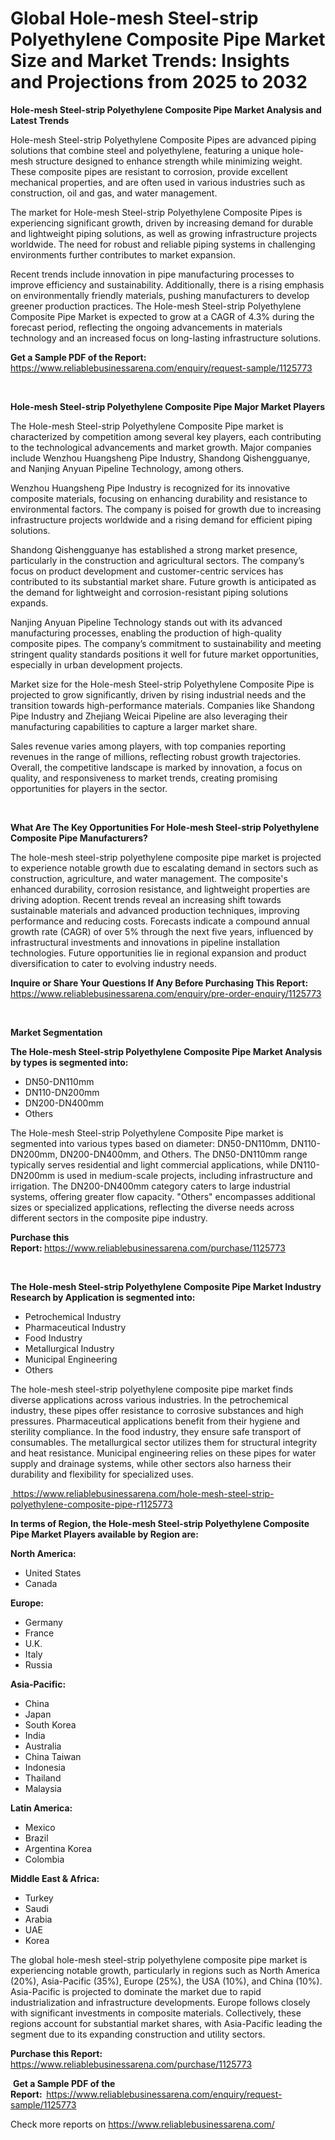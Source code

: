 <p><h1>Global Hole-mesh Steel-strip Polyethylene Composite Pipe Market Size and Market Trends: Insights and Projections from 2025 to 2032</h1></p><p><strong>Hole-mesh Steel-strip Polyethylene Composite Pipe Market Analysis and Latest Trends</strong></p>
<p><p>Hole-mesh Steel-strip Polyethylene Composite Pipes are advanced piping solutions that combine steel and polyethylene, featuring a unique hole-mesh structure designed to enhance strength while minimizing weight. These composite pipes are resistant to corrosion, provide excellent mechanical properties, and are often used in various industries such as construction, oil and gas, and water management. </p><p>The market for Hole-mesh Steel-strip Polyethylene Composite Pipes is experiencing significant growth, driven by increasing demand for durable and lightweight piping solutions, as well as growing infrastructure projects worldwide. The need for robust and reliable piping systems in challenging environments further contributes to market expansion.</p><p>Recent trends include innovation in pipe manufacturing processes to improve efficiency and sustainability. Additionally, there is a rising emphasis on environmentally friendly materials, pushing manufacturers to develop greener production practices. The Hole-mesh Steel-strip Polyethylene Composite Pipe Market is expected to grow at a CAGR of 4.3% during the forecast period, reflecting the ongoing advancements in materials technology and an increased focus on long-lasting infrastructure solutions.</p></p>
<p><strong>Get a Sample PDF of the Report:&nbsp;</strong> <a href="https://www.reliablebusinessarena.com/enquiry/request-sample/1125773?utm_campaign=2647&utm_medium=2&utm_source=Github&utm_content=ia&utm_term=02042025&utm_id=hole-mesh-steel-strip-polyethylene-composite-pipe">https://www.reliablebusinessarena.com/enquiry/request-sample/1125773</a></p>
<p>&nbsp;</p>
<p><strong>Hole-mesh Steel-strip Polyethylene Composite Pipe Major Market Players</strong></p>
<p><p>The Hole-mesh Steel-strip Polyethylene Composite Pipe market is characterized by competition among several key players, each contributing to the technological advancements and market growth. Major companies include Wenzhou Huangsheng Pipe Industry, Shandong Qishengguanye, and Nanjing Anyuan Pipeline Technology, among others.</p><p>Wenzhou Huangsheng Pipe Industry is recognized for its innovative composite materials, focusing on enhancing durability and resistance to environmental factors. The company is poised for growth due to increasing infrastructure projects worldwide and a rising demand for efficient piping solutions.</p><p>Shandong Qishengguanye has established a strong market presence, particularly in the construction and agricultural sectors. The company’s focus on product development and customer-centric services has contributed to its substantial market share. Future growth is anticipated as the demand for lightweight and corrosion-resistant piping solutions expands.</p><p>Nanjing Anyuan Pipeline Technology stands out with its advanced manufacturing processes, enabling the production of high-quality composite pipes. The company’s commitment to sustainability and meeting stringent quality standards positions it well for future market opportunities, especially in urban development projects.</p><p>Market size for the Hole-mesh Steel-strip Polyethylene Composite Pipe is projected to grow significantly, driven by rising industrial needs and the transition towards high-performance materials. Companies like Shandong Pipe Industry and Zhejiang Weicai Pipeline are also leveraging their manufacturing capabilities to capture a larger market share.</p><p>Sales revenue varies among players, with top companies reporting revenues in the range of millions, reflecting robust growth trajectories. Overall, the competitive landscape is marked by innovation, a focus on quality, and responsiveness to market trends, creating promising opportunities for players in the sector.</p></p>
<p>&nbsp;</p>
<p><strong>What Are The Key Opportunities For Hole-mesh Steel-strip Polyethylene Composite Pipe Manufacturers?</strong></p>
<p><p>The hole-mesh steel-strip polyethylene composite pipe market is projected to experience notable growth due to escalating demand in sectors such as construction, agriculture, and water management. The composite's enhanced durability, corrosion resistance, and lightweight properties are driving adoption. Recent trends reveal an increasing shift towards sustainable materials and advanced production techniques, improving performance and reducing costs. Forecasts indicate a compound annual growth rate (CAGR) of over 5% through the next five years, influenced by infrastructural investments and innovations in pipeline installation technologies. Future opportunities lie in regional expansion and product diversification to cater to evolving industry needs.</p></p>
<p><strong>Inquire or Share Your Questions If Any Before Purchasing This Report:</strong> <a href="https://www.reliablebusinessarena.com/enquiry/pre-order-enquiry/1125773?utm_campaign=2647&utm_medium=2&utm_source=Github&utm_content=ia&utm_term=02042025&utm_id=hole-mesh-steel-strip-polyethylene-composite-pipe">https://www.reliablebusinessarena.com/enquiry/pre-order-enquiry/1125773</a></p>
<p>&nbsp;</p>
<p><strong>Market Segmentation</strong></p>
<p><strong>The Hole-mesh Steel-strip Polyethylene Composite Pipe Market Analysis by types is segmented into:</strong></p>
<p><ul><li>DN50-DN110mm</li><li>DN110-DN200mm</li><li>DN200-DN400mm</li><li>Others</li></ul></p>
<p><p>The Hole-mesh Steel-strip Polyethylene Composite Pipe market is segmented into various types based on diameter: DN50-DN110mm, DN110-DN200mm, DN200-DN400mm, and Others. The DN50-DN110mm range typically serves residential and light commercial applications, while DN110-DN200mm is used in medium-scale projects, including infrastructure and irrigation. The DN200-DN400mm category caters to large industrial systems, offering greater flow capacity. "Others" encompasses additional sizes or specialized applications, reflecting the diverse needs across different sectors in the composite pipe industry.</p></p>
<p><strong>Purchase this Report:&nbsp;</strong><a href="https://www.reliablebusinessarena.com/purchase/1125773?utm_campaign=2647&utm_medium=2&utm_source=Github&utm_content=ia&utm_term=02042025&utm_id=hole-mesh-steel-strip-polyethylene-composite-pipe">https://www.reliablebusinessarena.com/purchase/1125773</a></p>
<p>&nbsp;</p>
<p><strong>The Hole-mesh Steel-strip Polyethylene Composite Pipe Market Industry Research by Application is segmented into:</strong></p>
<p><ul><li>Petrochemical Industry</li><li>Pharmaceutical Industry</li><li>Food Industry</li><li>Metallurgical Industry</li><li>Municipal Engineering</li><li>Others</li></ul></p>
<p><p>The hole-mesh steel-strip polyethylene composite pipe market finds diverse applications across various industries. In the petrochemical industry, these pipes offer resistance to corrosive substances and high pressures. Pharmaceutical applications benefit from their hygiene and sterility compliance. In the food industry, they ensure safe transport of consumables. The metallurgical sector utilizes them for structural integrity and heat resistance. Municipal engineering relies on these pipes for water supply and drainage systems, while other sectors also harness their durability and flexibility for specialized uses.</p></p>
<p><a href="https://www.reliablebusinessarena.com/hole-mesh-steel-strip-polyethylene-composite-pipe-r1125773?utm_campaign=2647&utm_medium=2&utm_source=Github&utm_content=ia&utm_term=02042025&utm_id=hole-mesh-steel-strip-polyethylene-composite-pipe">&nbsp;https://www.reliablebusinessarena.com/hole-mesh-steel-strip-polyethylene-composite-pipe-r1125773</a></p>
<p><strong>In terms of Region, the Hole-mesh Steel-strip Polyethylene Composite Pipe Market Players available by Region are:</strong></p>
<p>
    <p> <strong> North America: </strong>
        <ul>
            <li>United States</li>
            <li>Canada</li>
        </ul>
        </p> 
    <p> <strong> Europe: </strong>
        <ul>
            <li>Germany</li>
            <li>France</li>
            <li>U.K.</li>
            <li>Italy</li>
            <li>Russia</li>
        </ul>
        </p> 
    <p> <strong> Asia-Pacific: </strong>
        <ul>
            <li>China</li>
            <li>Japan</li>
            <li>South Korea</li>
            <li>India</li>
            <li>Australia</li>
            <li>China Taiwan</li>
            <li>Indonesia</li>
            <li>Thailand</li>
            <li>Malaysia</li>
        </ul>
        </p> 
    <p> <strong> Latin America: </strong>
        <ul>
            <li>Mexico</li>
            <li>Brazil</li>
            <li>Argentina Korea</li>
            <li>Colombia</li>
        </ul>
        </p> 
    <p> <strong> Middle East & Africa: </strong>
        <ul>
            <li>Turkey</li>
            <li>Saudi</li>
            <li>Arabia</li>
            <li>UAE</li>
            <li>Korea</li>
        </ul>
    </p>
    </p>
<p><p>The global hole-mesh steel-strip polyethylene composite pipe market is experiencing notable growth, particularly in regions such as North America (20%), Asia-Pacific (35%), Europe (25%), the USA (10%), and China (10%). Asia-Pacific is projected to dominate the market due to rapid industrialization and infrastructure developments. Europe follows closely with significant investments in composite materials. Collectively, these regions account for substantial market shares, with Asia-Pacific leading the segment due to its expanding construction and utility sectors.</p></p>
<p><strong>Purchase this Report: </strong><a href="https://www.reliablebusinessarena.com/purchase/1125773?utm_campaign=2647&utm_medium=2&utm_source=Github&utm_content=ia&utm_term=02042025&utm_id=hole-mesh-steel-strip-polyethylene-composite-pipe">https://www.reliablebusinessarena.com/purchase/1125773</a></p>
<p>&nbsp;<strong>Get a Sample PDF of the Report:&nbsp;&nbsp;</strong><a href="https://www.reliablebusinessarena.com/enquiry/request-sample/1125773?utm_campaign=2647&utm_medium=2&utm_source=Github&utm_content=ia&utm_term=02042025&utm_id=hole-mesh-steel-strip-polyethylene-composite-pipe">https://www.reliablebusinessarena.com/enquiry/request-sample/1125773</a></p>
<p><strong></strong></p>
<p>Check more reports on <a href="https://www.reliablebusinessarena.com/?utm_campaign=2647&utm_medium=2&utm_source=Github&utm_content=ia&utm_term=02042025&utm_id=hole-mesh-steel-strip-polyethylene-composite-pipe">https://www.reliablebusinessarena.com/</a></p>